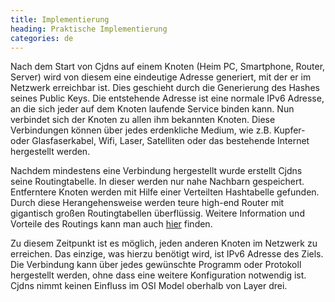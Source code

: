 ```yaml
---
title: Implementierung
heading: Praktische Implementierung
categories: de
---
```

Nach dem Start von Cjdns auf einem Knoten (Heim PC, Smartphone, Router, Server)
wird von diesem eine eindeutige Adresse generiert, mit der er im Netzwerk
erreichbar ist. Dies geschieht durch die Generierung des Hashes seines Public
Keys. Die entstehende Adresse ist eine normale IPv6 Adresse, an die sich jeder
auf dem Knoten laufende Service binden kann. Nun verbindet sich der Knoten zu
allen ihm bekannten Knoten. Diese Verbindungen können über jedes erdenkliche
Medium, wie z.B. Kupfer- oder Glasfaserkabel, Wifi, Laser, Satelliten oder das
bestehende Internet hergestellt werden.

Nachdem mindestens eine Verbindung hergestellt wurde erstellt Cjdns seine
Routingtabelle. In dieser werden nur nahe Nachbarn gespeichert. Entferntere
Knoten werden mit Hilfe einer Verteilten Hashtabelle gefunden. Durch diese
Herangehensweise werden teure high-end Router mit gigantisch großen
Routingtabellen überflüssig. Weitere Information und Vorteile des Routings kann
man auch [hier](https://github.com/cjdelisle/cjdns/blob/master/doc/Whitepaper.md#what-is-the-routing-table-and-why-does-it-keep-getting-bigger)
finden.

Zu diesem Zeitpunkt ist es möglich, jeden anderen Knoten im Netzwerk zu
erreichen. Das einzige, was hierzu benötigt wird, ist IPv6 Adresse des Ziels. Die
Verbindung kann über jedes gewünschte Programm oder Protokoll hergestellt werden,
ohne dass eine weitere Konfiguration notwendig ist. Cjdns nimmt keinen Einfluss
im OSI Model oberhalb von Layer drei.
